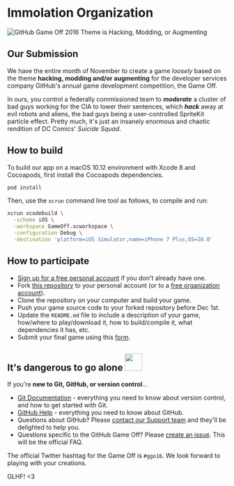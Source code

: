 # Immolation Organization

![GitHub Game Off 2016 Theme is Hacking, Modding, or Augmenting](https://cloud.githubusercontent.com/assets/121322/19498019/d8827370-9543-11e6-82d8-6da822b6147b.png)

## Our Submission

We have the entire month of November to create a game *loosely* based on the theme **hacking, modding and/or augmenting** for the developer services company GitHub's annual game development competition, the Game Off.

In ours, you control a federally commissioned team to _**moderate**_ a cluster of bad guys working for the CIA to lower their sentences, which _**hack**_ away at evil robots and aliens, the bad guys being a user-controlled SpriteKit particle effect. Pretty much, it's just an insanely enormous and chaotic rendition of DC Comics' _Suicide Squad_.

## How to build

To build our app on a macOS 10.12 environment with Xcode 8 and Cocoapods, first install the Cocoapods dependencies.

```bash
pod install
```

Then, use the `xcrun` command line tool as follows, to compile and run:

```bash
xcrun xcodebuild \
  -scheme iOS \
  -workspace GameOff.xcworkspace \
  -configuration Debug \
  -destination 'platform=iOS Simulator,name=iPhone 7 Plus,OS=10.0'
```

## How to participate

* [Sign up for a free personal account][github-signup] if you don't already have one.
* Fork [this repository][game-off-repo] to your personal account (or to a [free organization account][github-signup-org]).
* Clone the repository on your computer and build your game.
* Push your game source code to your forked repository before Dec 1st.
* Update the `README.md` file to include a description of your game, how/where to play/download it, how to build/compile it, what dependencies it has, etc.
* Submit your final game using this [form][wufoo-form].

## It's dangerous to go alone <img src="https://octodex.github.com/images/linktocat.jpg" height="40">

If you're **new to Git, GitHub, or version control**…

* [Git Documentation](https://git-scm.com/documentation) - everything you need to know about version control, and how to get started with Git.
* [GitHub Help](https://help.github.com/) - everything you need to know about GitHub.
* Questions about GitHub? Please [contact our Support team][github-support] and they'll be delighted to help you.
* Questions specific to the GitHub Game Off? Please [create an issue][game-off-repo-issues]. This will be the official FAQ.

The official Twitter hashtag for the Game Off is `#ggo16`. We look forward to playing with your creations.

GLHF! <3

<!-- links -->
[game-off-repo]:        https://github.com/github/game-off-2016/
[game-off-repo-issues]: https://github.com/github/game-off-2016/issues
[git-documentation]:    https://git-scm.com/documentation
[github-help]:          https://help.github.com/
[github-signup]:        https://github.com/signup/free  
[github-signup-org]:    https://github.com/organizations/new
[github-support]:       https://github.com/contact?form%5Bsubject%5D=GitHub%20Game%20Off
[wufoo-form]:           https://gameoff.wufoo.com/forms/game-off-2016/
